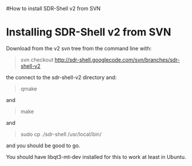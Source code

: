 #How to install SDR-Shell v2 from SVN
# Installing SDR-Shell v2 from SVN #

Download from the v2 svn tree from the command line with:

> svn checkout http://sdr-shell.googlecode.com/svn/branches/sdr-shell-v2

the connect to the sdr-shell-v2 directory and:

> qmake

and

> make

and

> sudo cp ./sdr-shell /usr/local/bin/

and you should be good to go.

You should have libqt3-mt-dev installed for this to work at least in Ubuntu.